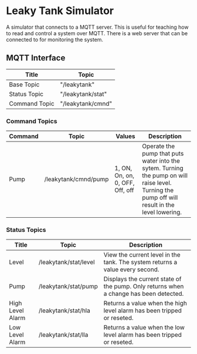 # Leaky Tank Simulator
A simulator that connects to a MQTT server.  This is useful for teaching how to read and control a system over MQTT.  There is a web server that can be connected to for monitoring the system.

## MQTT Interface
| Title | Topic |
| --- | --- |
| Base Topic | "/leakytank" |
| Status Topic | "/leakytank/stat" |
| Command Topic | "/leakytank/cmnd" |

### Command Topics
| Command | Topic | Values | Description |
| --- | --- | --- | --- |
| Pump | /leakytank/cmnd/pump | 1, ON, On, on, 0, OFF, Off, off | Operate the pump that puts water into the sytem.  Turning the pump on will raise level.  Turning the pump off will result in the level lowering. |

### Status Topics
| Title | Topic | Description |
| --- | --- | --- |
| Level | /leakytank/stat/level | View the current level in the tank.  The system returns a value every second. |
| Pump | /leakytank/stat/pump | Displays the current state of the pump.  Only returns when a change has been detected. |
| High Level Alarm | /leakytank/stat/hla | Returns a value when the high level alarm has been tripped or reseted. |
| Low Level Alarm | /leakytank/stat/lla | Returns a value when the low level alarm has been tripped or reseted. |